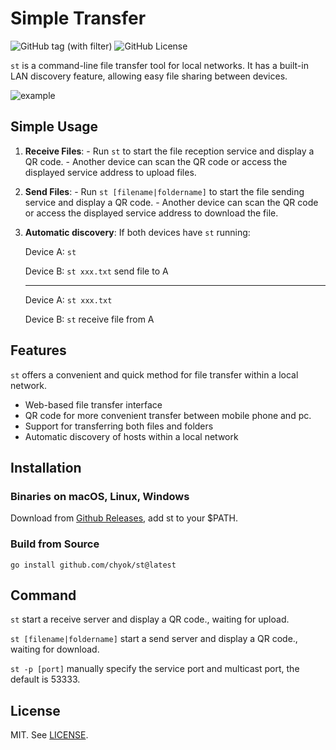 # Simple Transfer

![GitHub tag (with filter)](https://img.shields.io/github/v/tag/chyok/st)
![GitHub License](https://img.shields.io/github/license/chyok/st)

`st` is a command-line file transfer tool for local networks. It has a built-in LAN discovery feature, allowing easy file sharing between devices.

![example](https://github.com/chyok/st/assets/32629225/a638b0d2-f509-4e34-a99b-9f9e2a757e02)

## Simple Usage
1. **Receive Files**: - Run `st` to start the file reception service and display a QR code. - Another device can scan the QR code or access the displayed service address to upload files.

2. **Send Files**: - Run `st [filename|foldername]` to start the file sending service and display a QR code. - Another device can scan the QR code or access the displayed service address to download the file.

3. **Automatic discovery**: If both devices have `st` running:

   Device A: `st`  

   Device B: `st xxx.txt`  send file to A  

   ------

   Device A: `st xxx.txt`

   Device B: `st`  receive file from A

## Features  

`st` offers a convenient and quick method for file transfer within a local network.  

- Web-based file transfer interface
- QR code for more convenient transfer between mobile phone and pc.
- Support for transferring both files and folders
- Automatic discovery of hosts within a local network

## Installation 

### Binaries on macOS, Linux, Windows

Download from [Github Releases](https://github.com/chyok/st/releases), add st to your $PATH.

### Build from Source  

```
go install github.com/chyok/st@latest
```

## Command  

`st` 
start a receive server and display a QR code., waiting for upload.

`st [filename|foldername]` 
start a send server and display a QR code., waiting for download.

`st -p [port]` 
manually specify the service port and multicast port, the default is 53333.


## License  

MIT. See [LICENSE](https://github.com/chyok/st/blob/main/LICENSE).  
